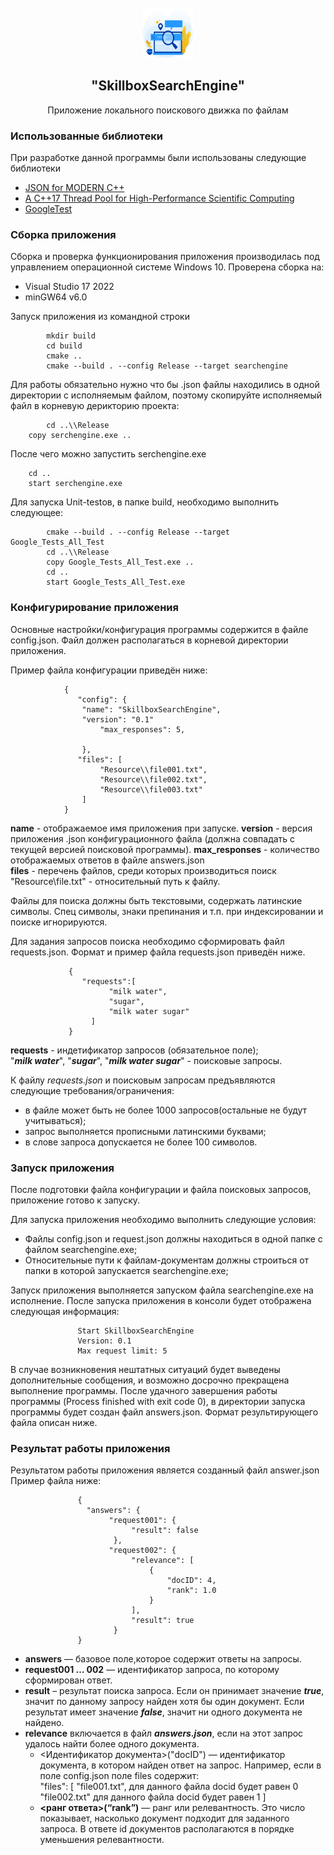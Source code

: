 <!-- PROJECT LOGO -->
<br />
<div align="center">
  <a href="https://github.com/VovaDym/searchengine">
    <img src="Resource/logo.png" alt="Logo" width="80" height="80">
  </a>

<h2 align="center">"SkillboxSearchEngine"</h2>

  <p align="center">
    Приложение локального поискового движка по файлам

  </p>
</div>


### <a name="Использованные-библиотеки">Использованные библиотеки</a>
При разработке данной программы были использованы следующие библиотеки
- [JSON for MODERN C++](https://github.com/nlohmann/json)
- [A C++17 Thread Pool for High-Performance Scientific Computing](https://github.com/bshoshany/thread-pool)
- [GoogleTest](https://github.com/google/googletest)

### <a name="Сборка">Сборка приложения</a>
Сборка и проверка функционирования приложения производилась под управлением операционной системе Windows 10.
Проверена сборка на:

* Visual Studio 17 2022
* minGW64 v6.0

Запуск приложения из командной строки

  	        mkdir build
  	        cd build
  	        cmake ..
  	        cmake --build . --config Release --target searchengine

Для работы обязательно нужно что бы .json файлы находились в одной директории с исполняемым файлом,
поэтому скопируйте исполняемый файл в корневую дерикторию проекта:

            cd ..\\Release
		copy serchengine.exe ..
		
После чего можно запустить serchengine.exe

		cd ..
		start serchengine.exe
		
Для запуска Unit-testов, в папке build, необходимо выполнить следующее:

	        cmake --build . --config Release --target Google_Tests_All_Test
	        cd ..\\Release
	        copy Google_Tests_All_Test.exe ..
	        cd ..
	        start Google_Tests_All_Test.exe

### <a name="Конфигурирование">Конфигурирование приложения</a>
Основные настройки/конфигурация программы содержится в файле config.json.
Файл должен располагаться в корневой директории приложения.

Пример файла конфигурации приведён ниже:

                {
                   "config": {
	                "name": "SkillboxSearchEngine",
	                "version": "0.1"
                        "max_responses": 5,         
                        
                    },
                   "files": [
                        "Resource\\file001.txt",
                        "Resource\\file002.txt",
                        "Resource\\file003.txt"
                    ]
                }
            
**name** - отображаемое имя приложения при запуске.
**version** - версия приложения .json конфигурационного файла (должна совпадать с текущей версией поисковой программы).
**max_responses** - количество отображаемых ответов в файле answers.json  
**files** - перечень файлов, среди которых производиться поиск   
"Resource\\file.txt" - относительный путь к файлу.   

Файлы для поиска должны быть текстовыми, содержать латинские символы. Спец символы, знаки препинания и т.п. при индексировании и поиске игнорируются.

Для задания запросов поиска необходимо сформировать файл requests.json. Формат и пример файла requests.json приведён ниже.

                 {
                    "requests":[
                          "milk water", 
                          "sugar", 
                          "milk water sugar"
                      ]
                 }
  
**requests** - индетификатор запросов (обязательное поле);  
"***milk water***", "***sugar***", "***milk water sugar***" - поисковые запросы.

К файлу *requests.json* и поисковым запросам предъявляются следующие требования/ограничения:
- в файле может быть не более 1000 запросов(остальные не будут учитываться);
- запрос выполняется прописными латинскими буквами;
- в слове запроса допускается не более 100 символов.

### <a name="Запуск">Запуск приложения</a>
После подготовки файла конфигурации и файла поисковых запросов, приложение готово к запуску.

Для запуска приложения необходимо выполнить следующие условия:
- Файлы config.json и request.json должны находиться в одной папке с файлом searchengine.exe;
- Относительные пути к файлам-документам должны строиться от папки в которой запускается searchengine.exe;

Запуск приложения выполняется запуском файла searchengine.exe на исполнение. После запуска приложения в консоли будет отображена следующая информация:

                   Start SkillboxSearchEngine
                   Version: 0.1
                   Max request limit: 5

В случае возникновения нештатных ситуаций будет выведены дополнительные сообщения, и возможно досрочно прекращена выполнение программы.
После удачного завершения работы программы (Process finished with exit code 0), в директории запуска программы будет создан файл answers.json.
Формат результирующего файла описан ниже.

### <a name="Результат">Результат работы приложения</a>
Результатом работы приложения является созданный файл answer.json
Пример файла ниже:

                   {
                     "answers": {
                          "request001": {
                               "result": false
                           },
                          "request002": {
                               "relevance": [
                                   {
                                       "docID": 4,
                                       "rank": 1.0
                                   }
                               ],
                               "result": true
                           }
                   }
               
* **answers** — базовое поле,которое содержит ответы на запросы.
* **request001 … 002** — идентификатор запроса, по которому сформирован ответ.
* **result** – результат поиска запроса. Если он принимает значение ***true***, значит по
  данному запросу найден хотя бы один документ. Если результат имеет значение
  ***false***, значит ни одного документа не найдено.
* **relevance** включается в файл ***answers.json***, если на этот запрос удалось найти
  более одного документа.
    * <Идентификатор документа>("docID") — идентификатор документа, в котором найден ответ на запрос. Например, если в поле config.json поле files содержит:                       
      "files": [
      "file001.txt", для данного файла docid будет равен 0
      "file002.txt"  для данного файла docid будет равен 1
      ]
    * **<ранг ответа>(“rank”)** — ранг или релевантность. Это число показывает,
      насколько документ подходит для заданного запроса. В ответе id документов
      располагаются в порядке уменьшения релевантности.


